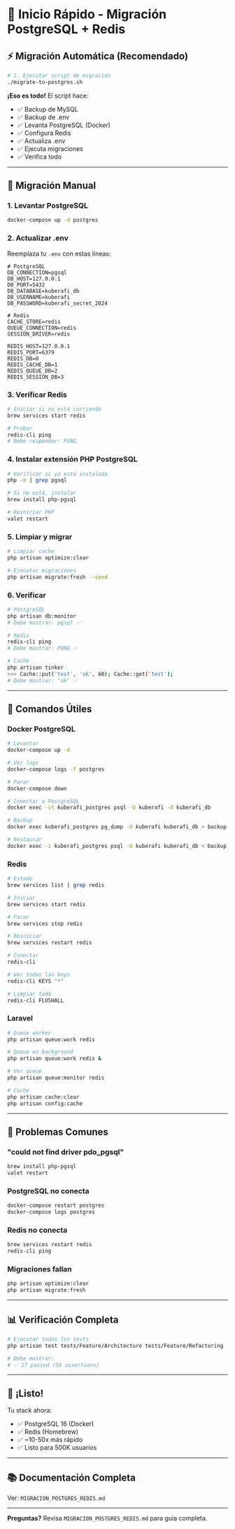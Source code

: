 # 🚀 Inicio Rápido - Migración PostgreSQL + Redis

## ⚡ Migración Automática (Recomendado)

```bash
# 1. Ejecutar script de migración
./migrate-to-postgres.sh
```

**¡Eso es todo!** El script hace:
- ✅ Backup de MySQL
- ✅ Backup de .env
- ✅ Levanta PostgreSQL (Docker)
- ✅ Configura Redis
- ✅ Actualiza .env
- ✅ Ejecuta migraciones
- ✅ Verifica todo

---

## 🔧 Migración Manual

### 1. Levantar PostgreSQL

```bash
docker-compose up -d postgres
```

### 2. Actualizar .env

Reemplaza tu `.env` con estas líneas:

```dotenv
# PostgreSQL
DB_CONNECTION=pgsql
DB_HOST=127.0.0.1
DB_PORT=5432
DB_DATABASE=kuberafi_db
DB_USERNAME=kuberafi
DB_PASSWORD=kuberafi_secret_2024

# Redis
CACHE_STORE=redis
QUEUE_CONNECTION=redis
SESSION_DRIVER=redis

REDIS_HOST=127.0.0.1
REDIS_PORT=6379
REDIS_DB=0
REDIS_CACHE_DB=1
REDIS_QUEUE_DB=2
REDIS_SESSION_DB=3
```

### 3. Verificar Redis

```bash
# Iniciar si no está corriendo
brew services start redis

# Probar
redis-cli ping
# Debe responder: PONG
```

### 4. Instalar extensión PHP PostgreSQL

```bash
# Verificar si ya está instalada
php -m | grep pgsql

# Si no está, instalar
brew install php-pgsql

# Reiniciar PHP
valet restart
```

### 5. Limpiar y migrar

```bash
# Limpiar cache
php artisan optimize:clear

# Ejecutar migraciones
php artisan migrate:fresh --seed
```

### 6. Verificar

```bash
# PostgreSQL
php artisan db:monitor
# Debe mostrar: pgsql ✅

# Redis
redis-cli ping
# Debe mostrar: PONG ✅

# Cache
php artisan tinker
>>> Cache::put('test', 'ok', 60); Cache::get('test');
# Debe mostrar: "ok" ✅
```

---

## 🎯 Comandos Útiles

### Docker PostgreSQL

```bash
# Levantar
docker-compose up -d

# Ver logs
docker-compose logs -f postgres

# Parar
docker-compose down

# Conectar a PostgreSQL
docker exec -it kuberafi_postgres psql -U kuberafi -d kuberafi_db

# Backup
docker exec kuberafi_postgres pg_dump -U kuberafi kuberafi_db > backup.sql

# Restaurar
docker exec -i kuberafi_postgres psql -U kuberafi kuberafi_db < backup.sql
```

### Redis

```bash
# Estado
brew services list | grep redis

# Iniciar
brew services start redis

# Parar
brew services stop redis

# Reiniciar
brew services restart redis

# Conectar
redis-cli

# Ver todas las keys
redis-cli KEYS "*"

# Limpiar todo
redis-cli FLUSHALL
```

### Laravel

```bash
# Queue worker
php artisan queue:work redis

# Queue en background
php artisan queue:work redis &

# Ver queue
php artisan queue:monitor redis

# Cache
php artisan cache:clear
php artisan config:cache
```

---

## 🐛 Problemas Comunes

### "could not find driver pdo_pgsql"

```bash
brew install php-pgsql
valet restart
```

### PostgreSQL no conecta

```bash
docker-compose restart postgres
docker-compose logs postgres
```

### Redis no conecta

```bash
brew services restart redis
redis-cli ping
```

### Migraciones fallan

```bash
php artisan optimize:clear
php artisan migrate:fresh
```

---

## 📊 Verificación Completa

```bash
# Ejecutar todos los tests
php artisan test tests/Feature/Architecture tests/Feature/Refactoring

# Debe mostrar:
# ✅ 17 passed (56 assertions)
```

---

## 🎉 ¡Listo!

Tu stack ahora:
- ✅ PostgreSQL 16 (Docker)
- ✅ Redis (Homebrew)  
- ✅ ~10-50x más rápido
- ✅ Listo para 500K usuarios

---

## 📚 Documentación Completa

Ver: `MIGRACION_POSTGRES_REDIS.md`

---

**Preguntas?** Revisa `MIGRACION_POSTGRES_REDIS.md` para guía completa.
